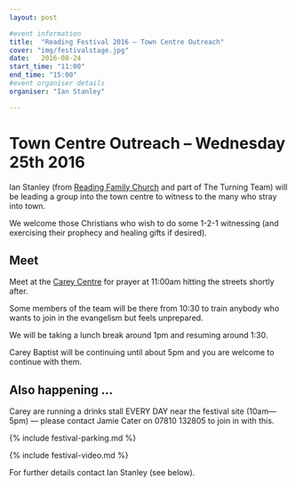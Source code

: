 ```yaml
---
layout: post

#event information
title:  "Reading Festival 2016 – Town Centre Outreach"
cover: "img/festivalstage.jpg"
date:   2016-08-24
start_time: "11:00"
end_time: "15:00"
#event organiser details
organiser: "Ian Stanley"

---
```


# Town Centre Outreach – Wednesday 25th 2016

Ian Stanley (from [Reading Family Church](http://www.readingfamilychurch.org.uk) and part of The Turning Team) will be leading a group into the town centre to witness to the many who stray into town.

We welcome those Christians who wish to do some 1-2-1 witnessing (and exercising their prophecy and healing gifts if desired).

## Meet

Meet at the [Carey Centre](http://www.careybaptistchurch.org.uk/) for prayer at 11:00am hitting the streets shortly after.

Some members of the team  will be there from 10:30 to train anybody who wants to join in the evangelism but feels unprepared.

We will be taking a lunch break around 1pm and resuming around 1:30.

Carey Baptist will be continuing until about 5pm and you are welcome to continue with them.

## Also happening ...
Carey are running a drinks stall EVERY DAY near the festival site (10am—5pm) — please contact Jamie Cater on 07810 132805 to join in with this.

{% include festival-parking.md %}

{% include festival-video.md %}

For further details contact Ian Stanley (see below).
